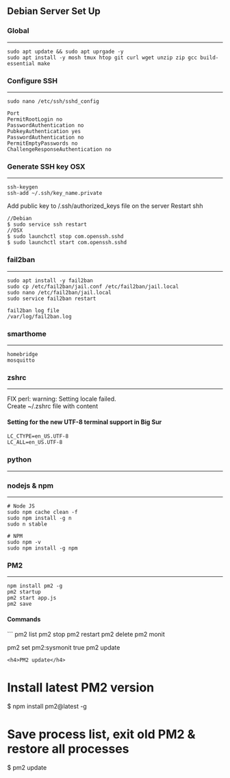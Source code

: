<h2>Debian Server Set Up</h2>
<h3>Global</h3>
<hr>

```
sudo apt update && sudo apt uprgade -y
sudo apt install -y mosh tmux htop git curl wget unzip zip gcc build-essential make
```
<h3>Configure SSH</h3>
<hr>

```
sudo nano /etc/ssh/sshd_config

Port
PermitRootLogin no
PasswordAuthentication no
PubkeyAuthentication yes
PasswordAuthentication no
PermitEmptyPasswords no
ChallengeResponseAuthentication no
```
<h3>Generate SSH key OSX</h3>
<hr>

```
ssh-keygen
ssh-add ~/.ssh/key_name.private
```
Add public key to /.ssh/authorized_keys file on the server
Restart shh
```
//Debian
$ sudo service ssh restart
//OSX
$ sudo launchctl stop com.openssh.sshd
$ sudo launchctl start com.openssh.sshd
```
<h3>fail2ban</h3>
<hr>

```
sudo apt install -y fail2ban
sudo cp /etc/fail2ban/jail.conf /etc/fail2ban/jail.local
sudo nano /etc/fail2ban/jail.local
sudo service fail2ban restart
```
```
fail2ban log file
/var/log/fail2ban.log
```

<h3>smarthome</h3>
<hr>

```
homebridge
mosquitto
```

<h3>zshrc</h3>
<hr>


FIX perl: warning: Setting locale failed. <br>
Create ~/.zshrc file with content 

<h4>Setting for the new UTF-8 terminal support in Big Sur</h4>

```
LC_CTYPE=en_US.UTF-8
LC_ALL=en_US.UTF-8
```

<h3>python</h3>
<hr>

<h3>nodejs & npm</h3>
<hr>

```
# Node JS
sudo npm cache clean -f
sudo npm install -g n
sudo n stable

# NPM
sudo npm -v
sudo npm install -g npm
```
<h3>PM2</h3>
<hr>

```
npm install pm2 -g
pm2 startup
pm2 start app.js
pm2 save
```
<h4>Commands</h4>
```
pm2 list
pm2 stop
pm2 restart
pm2 delete
pm2 monit

pm2 set pm2:sysmonit true
pm2 update
```
<h4>PM2 update</h4>
```
# Install latest PM2 version
$ npm install pm2@latest -g
# Save process list, exit old PM2 & restore all processes
$ pm2 update
```



